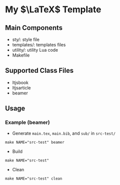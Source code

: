 # My $\LaTeX$ Template
## Main Components
- sty/: style file
- templates/: templates files
- utility/: utility Lua code
- Makefile

## Supported Class Files
- ltjsbook
- ltjsarticle
- beamer

## Usage
### Example (beamer)
- Generate `main.tex`, `main.bib`, and `sub/` in `src-test/`
```shell
make NAME="src-test" beamer
```

- Build
```shell
make NAME="src-test"
```

- Clean
```shell
make NAME="src-test" clean
```